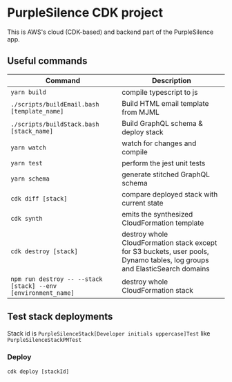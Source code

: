 # PurpleSilence CDK project

This is AWS's cloud (CDK-based) and backend part of the PurpleSilence app.

## Useful commands

Command                                                                 | Description
-----                                                                   | -----------
`yarn build`                                                            | compile typescript to js
`./scripts/buildEmail.bash [template_name]`                             | Build HTML email template from MJML
`./scripts/buildStack.bash [stack_name]`                                | Build GraphQL schema & deploy stack
`yarn watch`                                                            | watch for changes and compile
`yarn test`                                                             | perform the jest unit tests
`yarn schema`                                                           | generate stitched GraphQL schema
`cdk diff [stack]`                                                      | compare deployed stack with current state
`cdk synth`                                                             | emits the synthesized CloudFormation template
`cdk destroy [stack]`                                                   | destroy whole CloudFormation stack except for S3 buckets, user pools, Dynamo tables, log groups and ElasticSearch domains
`npm run destroy -- --stack [stack] --env [environment_name]`           | destroy whole CloudFormation stack

## Test stack deployments

Stack id is `PurpleSilenceStack[Developer initials uppercase]Test` like `PurpleSilenceStackPMTest`

### Deploy

`cdk deploy [stackId]`
